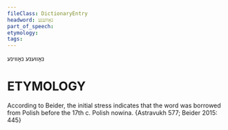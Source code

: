 ```yaml
---
fileClass: DictionaryEntry
headword: נאָווענע
part_of_speech: 
etymology: 
tags: 
---
```

נאָווענע
נאָווינע

ETYMOLOGY
===========
According to Beider, the initial stress indicates that the word was borrowed from Polish before the 17th c.
Polish nowina.
{Astravukh 577; Beider 2015: 445}
